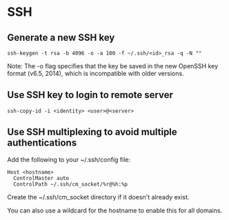 # SSH

## Generate a new SSH key

```
ssh-keygen -t rsa -b 4096 -o -a 100 -f ~/.ssh/<id>_rsa -q -N ""
```

Note: The -o flag specifies that the key be saved in the new OpenSSH key format
(v6.5, 2014), which is incompatible with older versions.


## Use SSH key to login to remote server

```
ssh-copy-id -i <identity> <user>@<server>
```

## Use SSH multiplexing to avoid multiple authentications

Add the following to your ~/.ssh/config file:

```
Host <hostname>
  ControlMaster auto
  ControlPath ~/.ssh/cm_socket/%r@%h:%p
```

Create the ~/.ssh/cm_socket directory if it doesn't already exist.

You can also use a wildcard for the hostname to enable this for all domains.
